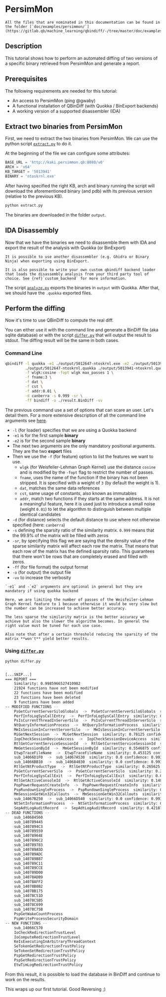 # PersimMon

```{note}
All the files that are nominated in this documentation can be found in the folder [`doc/examples/persimmon/`](https://gitlab.qb/machine_learning/qbindiff/-/tree/master/doc/examples/persimmon/)
```

## Description
This tutorial shows how to perform an automated diffing of two versions of a specific binary retrieved from PersimMon and generate a report.

## Prerequisites

The following requirements are needed for this tutorial:

* An access to PersimMon (ping @gwaby)
* A functional installation of QBinDiff (with Quokka / BinExport backends)
* A working version of a supported disassembler (IDA)

## Extract two binaries from PersimMon
First, we need to extract the two binaries from PersimMon. We can use the python script [`extract.py`](https://gitlab.qb/machine_learning/qbindiff/-/tree/master/doc/examples/persimmon/extract.py) to do it.

At the beginning of the file we can configure some attributes:

```python
BASE_URL = 'http://kaki.persimmon.qb:8080/v0'
ARCH = 'x64'
KB_TARGET = '5013941'
BINARY = 'ntoskrnl.exe'
```

After having specified the right KB, arch and binary running the script will download the aforementioned binary (and pdb) with its previous version (relative to the previous KB).

```bash
python extract.py
```

The binaries are downloaded in the folder `output`.

## IDA Disassembly

Now that we have the binaries we need to disassemble them with IDA and export the result of the analysis with Quokka (or BinExport)

```{note}
It is possible to use another disassembler (e.g. Ghidra or Binary Ninja) when exporting using BinExport.

It is also possible to write your own custom qbindiff backend loader that loads the disassembly analysis from your third party tool of choice. See {ref}`custom_backend` for more information.
```

The script [`analyze.py`](https://gitlab.qb/machine_learning/qbindiff/-/tree/master/doc/examples/persimmon/analyze.py) exports the binaries in `output` with Quokka.
After that, we should have the `.quokka` exported files.

## Perform the diffing

Now it's time to use QBinDiff to compute the real diff.

You can either use it with the command line and generate a BinDiff file (aka sqlite database) or with the script [`differ.py`](https://gitlab.qb/machine_learning/qbindiff/-/tree/master/doc/examples/persimmon/differ.py) that will output the result to stdout.
The diffing result will be the same in both cases.

### Command Line

```bash
qbindiff -l quokka -e1 ./output/5012647-ntoskrnl.exe -e2 ./output/5013941-ntoskrnl.exe \
         ./output/5012647-ntoskrnl.quokka ./output/5013941-ntoskrnl.quokka \
         -f wlgk:cosine -fopt wlgk max_passes 1 \
         -f fname:3 \
         -f dat \
         -f cst \
         -f addr:0.01 \
         -d canberra -s 0.999 -sr \
         -ff bindiff -o ./result.BinDiff -vv
```

The previous command use a set of options that can scare an user. Let's detail them. For a more extensive description of all the command line arguments see [here](howto/qbindiff).

- `-l` (for loader) specifies that we are using a Quokka backend
- `-e1` is for the first sample **binary**
- `-e2` is for the second sample **binary**
- The next two arguments are the only mandatory positional arguments. They are the two **export** files
- Then we use the `-f` (for feature) option to list the features we want to use.
  - `wlgk` (for Weisfeiler-Lehman Graph Kernel) use the distance `cosine` and is modified by the `-fopt` flag to restrict the number of passes.
  - `fname`, uses the name of the function if the binary has not been stripped. It is specified with a weight of `3` (by default the weight is 1).
  - `dat`, matches the same data references
  - `cst`, same usage of constants, also known as immutables
  - `addr`, match two functions if they starts at the same address. It is not a meaningful feature, here it is used just to introduce a small noise (weight `0.01`) to let the algorithm to distinguish between multiple identical candidates
- `-d` (for distance) selects the default distance to use where not otherwise specified (here: `canberra`)
- `-s` defining the sparsity ratio of the similarity matrix. `0.999` means that the 99.9% of the matrix will be filled with zeros
- `-sr`, by specifying this flag we are saying that the density value of the sparse similarity matrix will affect each row the matrix. That means that each row of the matrix has the defined sparsity ratio. This guarantees that there won't be rows that are completely erased and filled with zeros.
- `-ff` (for file format) the output format
- `-o` (for output) the output file
- `-vv` to increase the verbosity

```{note}
`-e1` and -`e2` arguments are optional in general but they are mandatory if using quokka backend
```
```{note}
Here, we are limiting the number of passes of the Weisfeiler-Lehman Graph Kernel feature to 1 because otherwise it would be very slow but the number can be increased to achieve better accuracy.
```
```{note}
The less sparse the similarity matrix is the better accuracy we achieve but also the slower the algorithm becomes. In general the right value must be tuned for each use case.

Also note that after a certain threshold reducing the sparsity of the matrix **won't** yield better results.
```

### Using [`differ.py`](https://gitlab.qb/machine_learning/qbindiff/-/tree/master/doc/examples/persimmon/differ.py)

```bash
python differ.py


[...SNIP...]
=== REPORT ===
	Similarity: 0.9985966527410982
	21924 functions have not been modified
	22 functions have been modified
	23 functions have been deleted
	9 functions have been added
-- MODIFIED FUNCTIONS --
	PsGetCurrentServerSiloGlobals  ->  PsGetCurrentServerSiloGlobals  similarity: 0.1640625 confidence: 1.0
	PerfInfoLogSysCallEntry  ->  PerfInfoLogSysCallEntry  similarity: 0.0 confidence: 0.999919593334198
	PsIsCurrentThreadInServerSilo  ->  PsIsCurrentThreadInServerSilo  similarity: 0.0 confidence: 1.0
	NtQueryInformationProcess  ->  NtQueryInformationProcess  similarity: 0.3359375 confidence: 1.0
	MmIsSessionInCurrentServerSilo  ->  MmIsSessionInCurrentServerSilo  similarity: 0.71875 confidence: 0.9999864101409912
	MiGetNextSession  ->  MiGetNextSession  similarity: 0.78125 confidence: 0.9999936819076538
	IopCheckSessionDeviceAccess  ->  IopCheckSessionDeviceAccess  similarity: 0.515625 confidence: 0.9997091889381409
	RtlGetCurrentServiceSessionId  ->  RtlGetCurrentServiceSessionId  similarity: 0.5625 confidence: 0.9990647435188293
	MmGetSessionById  ->  MmGetSessionById  similarity: 0.5546875 confidence: 1.0
	EtwpTraceFileName  ->  EtwpTraceFileName  similarity: 0.453125 confidence: 0.9999531507492065
	sub_14066D1F0  ->  sub_14067A530  similarity: 0.0 confidence: 0.9932856559753418
	sub_14066BB10  ->  sub_140684030  similarity: 0.0 confidence: 0.9932856559753418
	RtlGetNtProductType  ->  RtlGetNtProductType  similarity: 0.265625 confidence: 0.9999973177909851
	PsGetCurrentServerSilo  ->  PsGetCurrentServerSilo  similarity: 0.28125 confidence: 1.0
	PerfInfoLogSysCallExit  ->  PerfInfoLogSysCallExit  similarity: 0.0 confidence: 0.999919593334198
	RtlGetActiveConsoleId  ->  RtlGetActiveConsoleId  similarity: 0.1484375 confidence: 0.9999988675117493
	PopPowerRequestCreateInfo  ->  PopPowerRequestCreateInfo  similarity: 0.375 confidence: 0.999935507774353
	PspRundownSingleProcess  ->  PspRundownSingleProcess  similarity: 0.4609375 confidence: 1.0
	MmSessionGetWin32Callouts  ->  MmSessionGetWin32Callouts  similarity: 0.5625 confidence: 0.999997079372406
	sub_14067B250  ->  sub_14066D540  similarity: 0.0 confidence: 0.9932856559753418
	NtSetInformationProcess  ->  NtSetInformationProcess  similarity: 0.3515625 confidence: 1.0
	SepAdtLogAuditRecord  ->  SepAdtLogAuditRecord  similarity: 0.421875 confidence: 1.0
-- DEAD FUNCTIONS --
	sub_140684560
	sub_140789445
	sub_1407894C3
	sub_140789559
	sub_14078964E
	sub_1407896C2
	sub_140789783
	sub_140789A5D
	sub_140789ADC
	sub_140789B87
	sub_140789C11
	sub_140789CCE
	sub_140789D00
	sub_14078ADB9
	sub_14078AFF2
	sub_14078B0B2
	sub_14078B175
	sub_14078C51D
	sub_14078C5B5
	sub_14078C699
	sub_14078C75B
	PspGetWakeCountProcess
	PspWriteProcessSecurityDomain
-- NEW FUNCTIONS --
	sub_14066C570
	IoCheckRedirectionTrustLevel
	IoComputeRedirectionTrustLevel
	KeIsExecutingInArbitraryThreadContext
	SeTokenGetRedirectionTrustPolicy
	SeTokenSetRedirectionTrustPolicy
	PspGetRedirectionTrustPolicy
	PspSetRedirectionTrustPolicy
	EtwTimLogRedirectionTrustPolicy
```

From this result, it is possible to load the database in BinDiff and continue to work on the results.

This wraps up our first tutorial. Good Reversing ;)
